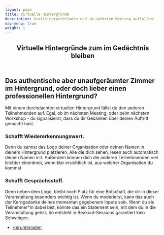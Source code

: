 ```yaml
---
layout: page
title: Virtuelle Hintergründe 
description: Gratis herunterladen und im nächsten Meeting auffallen!
nav-menu: true
weight: 1
---
```


<!-- Main -->
<div id="main" class="alt">

<!-- One -->
<section id="one">
	<div class="inner">
		<header class="major">
			<h1>Virtuelle Hintergründe zum im Gedächtnis bleiben</h1>
		</header>

<!-- Content -->
<h2 id="content">Das authentische aber unaufgeräumter Zimmer im Hintergrund, oder doch lieber einen professionellen Hintergrund?</h2>
<p>Mit einem durchdachten virtuellen Hintergrund fällst du den anderen Teilnehmenden auf. Egal, ob im nächsten Meeting, oder beim nächsten Workshop - du signalisierst, dass du dir Gedanken über deinen Auftritt gemacht hast.</p>
<div class="row">
	<div class="6u 12u$(small)">
		<h3>Schafft Wiedererkennungswert.</h3>
		<p>Denn du kannst das Logo deiner Organisation oder deinen Namen in deinem Hintergrund platzieren. Alle die dich sehen, lesen auch automatisch deinen Namen mit. Außerdem können dich die anderen Teilnehmenden viel leichter einordnen, wenn klar ersichtlich ist, aus welcher Organisation du kommst.</p>
	</div>
	<div class="6u$ 12u$(small)">
		<h3>Schafft Gesprächsstoff.</h3>
		<p>Denn neben dem Logo, bleibt noch Platz für eine Botschaft, die dir in dieser Veranstaltung besonders wichtig ist. Wenn du moderierst, kann das auch der Kerngedanke deines momentan gegebenem Inputs sein. Wenn du als Teilnehmer*in dabei bist, könnte das ein Statement sein, mit dem du in die Veranstaltung gehst. So entsteht in Beakout-Sessions garantiert kein Schweigen.</p>

<div class="row">
	<div class="6u 12u$(small)">
		<div class="6u 12u$(small)">
			<ul class="actions vertical">
				<li><a href="#" class="button special fit">Herunterladen</a></li>
			</ul>
		</div>
	</div>
	<div class="6u 12u$(small)">
		<div class="box alt">
			<div class="row 50% uniform">
				<div class="4u"><span class="image fit"><img src="{% link assets/images/virtueller_hintergrund01.png %}" alt="" /></span></div>
				<div class="4u$"><span class="image fit"><img src="{% link assets/images/virtueller_hintergrund02.png %}" alt="" /></span></div>
				<!-- Break -->
				<div class="4u"><span class="image fit"><img src="{% link assets/images/virtueller_hintergrund03.png %}" alt="" /></span></div>
				<div class="4u$"><span class="image fit"><img src="{% link assets/images/virtueller_hintergrund04.png %}" alt="" /></span></div>
			</div>
		</div>
	</div>
</div>

